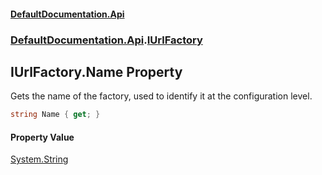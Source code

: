 #### [DefaultDocumentation\.Api](../../../index.md 'index')
### [DefaultDocumentation\.Api](../../../index.md#DefaultDocumentation.Api 'DefaultDocumentation\.Api').[IUrlFactory](index.md 'DefaultDocumentation\.Api\.IUrlFactory')

## IUrlFactory\.Name Property

Gets the name of the factory, used to identify it at the configuration level\.

```csharp
string Name { get; }
```

#### Property Value
[System\.String](https://learn.microsoft.com/en-us/dotnet/api/system.string 'System\.String')